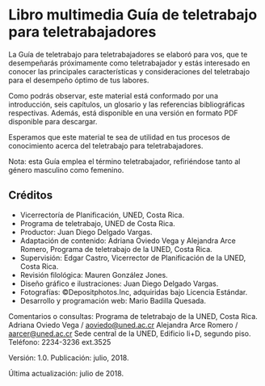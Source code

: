# Libro multimedia Guía de teletrabajo para teletrabajadores
La Guía de teletrabajo para teletrabajadores se elaboró para vos, que te desempeñarás próximamente como teletrabajador y estás interesado en conocer las principales características y consideraciones del teletrabajo para el desempeño óptimo de tus labores.

Como podrás observar, este material está conformado por una introducción, seis capítulos, un glosario y las referencias bibliográficas respectivas. Además, está disponible en una versión en formato PDF disponible para descargar.

Esperamos que este material te sea de utilidad en tus procesos de conocimiento acerca del teletrabajo para teletrabajadores.

Nota: esta Guía emplea el término teletrabajador, refiriéndose tanto al género masculino como femenino.

## Créditos

* Vicerrectoría de Planificación, UNED, Costa Rica.
* Programa de teletrabajo, UNED de Costa Rica.
* Productor: Juan Diego Delgado Vargas.
* Adaptación de contenido: Adriana Oviedo Vega y Alejandra Arce Romero, Programa de teletrabajo de la UNED, Costa Rica.
* Supervisión: Edgar Castro, Vicerrector de Planificación de la UNED, Costa Rica.
* Revisión filológica: Mauren González Jones.
* Diseño gráfico e ilustraciones: Juan Diego Delgado Vargas.
* Fotografías: ©Depositphotos.Inc, adquiridas bajo Licencia Estándar.
* Desarrollo y programación web: Mario Badilla Quesada.

Comentarios o consultas:
Programa de teletrabajo de la UNED, Costa Rica.
Adriana Oviedo Vega / aoviedo@uned.ac.cr
Alejandra Arce Romero / aarcer@uned.ac.cr
Sede central de la UNED, Edificio Ii+D, segundo piso.
Teléfono: 2234-3236 ext.3525

Versión: 1.0.
Publicación: julio, 2018.

Última actualización: julio de 2018.

